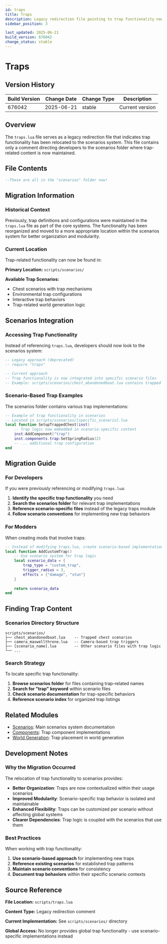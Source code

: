 ```yaml
---
id: traps
title: Traps
description: Legacy redirection file pointing to trap functionality now located in scenarios folder
sidebar_position: 3

last_updated: 2025-06-21
build_version: 676042
change_status: stable
---
```


# Traps

## Version History
| Build Version | Change Date | Change Type | Description |
|---|----|----|----|
| 676042 | 2025-06-21 | stable | Current version |

## Overview

The `traps.lua` file serves as a legacy redirection file that indicates trap functionality has been relocated to the scenarios system. This file contains only a comment directing developers to the scenarios folder where trap-related content is now maintained.

## File Contents

```lua
--These are all in the "scenarios" folder now!
```

## Migration Information

### Historical Context

Previously, trap definitions and configurations were maintained in the `traps.lua` file as part of the core systems. The functionality has been reorganized and moved to a more appropriate location within the scenarios system for better organization and modularity.

### Current Location

Trap-related functionality can now be found in:

**Primary Location:** `scripts/scenarios/`

**Available Trap Scenarios:**
- Chest scenarios with trap mechanisms
- Environmental trap configurations  
- Interactive trap behaviors
- Trap-related world generation logic

## Scenarios Integration

### Accessing Trap Functionality

Instead of referencing `traps.lua`, developers should now look to the scenarios system:

```lua
-- Legacy approach (deprecated)
-- require "traps"

-- Current approach
-- Trap functionality is now integrated into specific scenario files
-- Example: scripts/scenarios/chest_abandonedboat.lua contains trapped chest logic
```

### Scenario-Based Trap Examples

The scenarios folder contains various trap implementations:

```lua
-- Example of trap functionality in scenarios
-- Located in scripts/scenarios/[specific_scenario].lua
local function SetupTrappedChest(inst)
    -- Trap logic now embedded in scenario-specific context
    inst:AddComponent("trap")
    inst.components.trap:SetSpringRadius(2)
    -- ... additional trap configuration
end
```

## Migration Guide

### For Developers

If you were previously referencing or modifying `traps.lua`:

1. **Identify the specific trap functionality** you need
2. **Search the scenarios folder** for relevant trap implementations
3. **Reference scenario-specific files** instead of the legacy traps module
4. **Follow scenario conventions** for implementing new trap behaviors

### For Modders

When creating mods that involve traps:

```lua
-- Instead of modifying traps.lua, create scenario-based implementations
local function AddCustomTrap()
    -- Use scenario system for trap logic
    local scenario_data = {
        trap_type = "custom_trap",
        trigger_radius = 3,
        effects = {"damage", "stun"}
    }
    
    return scenario_data
end
```

## Finding Trap Content

### Scenarios Directory Structure

```
scripts/scenarios/
├── chest_abandonedboat.lua    -- Trapped chest scenarios
├── camera_maxwellthrone.lua   -- Camera-based trap triggers  
├── [scenario_name].lua        -- Other scenario files with trap logic
└── ...
```

### Search Strategy

To locate specific trap functionality:

1. **Browse scenarios folder** for files containing trap-related names
2. **Search for "trap" keyword** within scenario files
3. **Check scenario documentation** for trap-specific behaviors
4. **Reference scenario index** for organized trap listings

## Related Modules

- [Scenarios](../scenarios/index.md): Main scenarios system documentation
- [Components](../components/index.md): Trap component implementations
- [World Generation](../map/index.md): Trap placement in world generation

## Development Notes

### Why the Migration Occurred

The relocation of trap functionality to scenarios provides:

- **Better Organization**: Traps are now contextualized within their usage scenarios
- **Improved Modularity**: Scenario-specific trap behavior is isolated and maintainable
- **Enhanced Flexibility**: Traps can be customized per scenario without affecting global systems
- **Clearer Dependencies**: Trap logic is coupled with the scenarios that use them

### Best Practices

When working with trap functionality:

1. **Use scenario-based approach** for implementing new traps
2. **Reference existing scenarios** for established trap patterns
3. **Maintain scenario conventions** for consistency
4. **Document trap behaviors** within their specific scenario contexts

## Source Reference

**File Location:** `scripts/traps.lua`

**Content Type:** Legacy redirection comment

**Current Implementation:** See `scripts/scenarios/` directory

**Global Access:** No longer provides global trap functionality - use scenario-specific implementations instead
